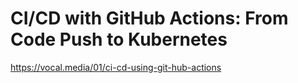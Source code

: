 # CI/CD with GitHub Actions: From Code Push to Kubernetes
https://vocal.media/01/ci-cd-using-git-hub-actions
